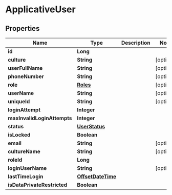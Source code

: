 
# ApplicativeUser

## Properties
Name | Type | Description | Notes
------------ | ------------- | ------------- | -------------
**id** | **Long** |  | 
**culture** | **String** |  |  [optional]
**userFullName** | **String** |  |  [optional]
**phoneNumber** | **String** |  |  [optional]
**role** | [**Roles**](Roles.md) |  |  [optional]
**userName** | **String** |  |  [optional]
**uniqueId** | **String** |  |  [optional]
**loginAttempt** | **Integer** |  | 
**maxInvalidLoginAttempts** | **Integer** |  | 
**status** | [**UserStatus**](UserStatus.md) |  | 
**isLocked** | **Boolean** |  | 
**email** | **String** |  |  [optional]
**cultureName** | **String** |  |  [optional]
**roleId** | **Long** |  | 
**loginUserName** | **String** |  |  [optional]
**lastTimeLogin** | [**OffsetDateTime**](OffsetDateTime.md) |  | 
**isDataPrivateRestricted** | **Boolean** |  | 



